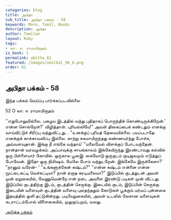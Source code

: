 ```yaml
---
categories: blog
title: அபிதா
sub_title: அபிதா பக்கம் - 58
keywords: More, Tamil, Books
description: அபிதா
author: Tamilan
layout: Ruby
tags:
- லா. ச. ராமாமிருதம்
is_book: 1
permalink: abitha_61
featured: /images/noolkal_96_6.png
order: 61
---
```

## அபிதா பக்கம் - 58

இந்த பக்கம் மெய்ப்பு பார்க்கப்படவில்லை

﻿52 O லா. ச. ராமாமிருதம்

‘'எதுபோலுமில்லை. பழைய இடத்தில் வந்து புதிதாகப் பொருந்திக் கொண்டிருக்கிறேன்.' என்ன சொல்றேள்?' விழித்தாள். புரியல்லியே!" அவள் திகைப்பைக் கண்டதும் எனக்கு வாய்விட்டுச் சிரிப்பு வந்துவிட்டது. . "உனக்குப் புரியத் தேவையில்லை. பயப்படாதே. எனக்குக் காக்காவலிப்பு இல்லை. காற்று சுகமாயிருந்தது கண்ணயர்ந்து போச்சு, அவ்வளவுதான். இங்கு நீ எங்கே வந்தாய்' "மலைமேல் விளக்குப் போடவந்தேன். நான்தான் வரவழக்கம். அப்பாவுக்கு சாயங்காலம் இங்கேயிருந்து இரண்டாவது கல்வில் ஒரு பிள்ளையார் கோவில். ஒருகால பூஇை. கையோடு ஒருகுடம் குடிஜலமும் எடுத்துப் போவேன். இதோ ஒரு நிமிஷம். மேலே போய் வந்துடறேன். இங்கேயே இருக்கேளா?' "நானும் வரேன்- ' "உங்களுக்கேன் கஷ்டம்?" "என்ன கஷ்டம் என்னை என்ன மூட்டைகட்டி வெச்சுட்டியா? நான் ஏறாத கரடிமலையா?” இடுப்பில் குடத்துடன் அவள் முன் ஏறுகையில், வேணுமென்றே என் நடை அவளை இரண்டு படிகள் முன் விட்டது. இடுப்பில் குடத்திற்கு இடம், குடத்தின் செருக்கு. இடையில் குடம், இடுப்பின் செருக்கு. இடையின் வளைவுள் குடத்தின் வளைவு புதைந்ததும் கோடுகள் பூக்கும் மர்மப் புன்னகை இதயத்தில் ஒளி தட்டுகின்றது. படியேறுகையில், அவள் உடலில் லேசான வளைவுகள் சுடராட்டம்போல் விளைகையில், முதுகுப்புறம், வலது.

[அடுத்த பக்கம்](abitha_62)